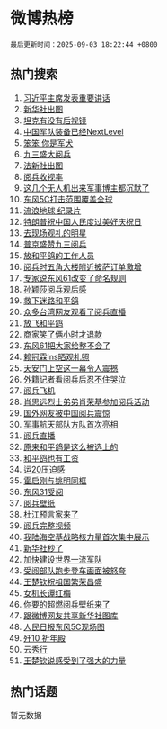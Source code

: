 # 微博热榜

`最后更新时间：2025-09-03 18:22:44 +0800`

## 热门搜索

1. [习近平主席发表重要讲话](https://m.weibo.cn/search?containerid=100103type%3D1%26t%3D10%26q%3D%23%E4%B9%A0%E8%BF%91%E5%B9%B3%E4%B8%BB%E5%B8%AD%E5%8F%91%E8%A1%A8%E9%87%8D%E8%A6%81%E8%AE%B2%E8%AF%9D%23&stream_entry_id=51&isnewpage=1&extparam=seat%3D1%26filter_type%3Drealtimehot%26stream_entry_id%3D51%26q%3D%2523%25E4%25B9%25A0%25E8%25BF%2591%25E5%25B9%25B3%25E4%25B8%25BB%25E5%25B8%25AD%25E5%258F%2591%25E8%25A1%25A8%25E9%2587%258D%25E8%25A6%2581%25E8%25AE%25B2%25E8%25AF%259D%2523%26pos%3D0%26dgr%3D0%26cate%3D10103%26c_type%3D51%26display_time%3D1756894963%26pre_seqid%3D175689496347904166739156)
1. [新华社出图](https://m.weibo.cn/search?containerid=100103type%3D1%26t%3D10%26q%3D%23%E6%96%B0%E5%8D%8E%E7%A4%BE%E5%87%BA%E5%9B%BE%23&stream_entry_id=31&isnewpage=1&extparam=seat%3D1%26stream_entry_id%3D31%26band_rank%3D1%26flag%3D4%26lcate%3D5001%26filter_type%3Drealtimehot%26pos%3D0%26c_type%3D31%26realpos%3D1%26dgr%3D0%26cate%3D5001%26q%3D%2523%25E6%2596%25B0%25E5%258D%258E%25E7%25A4%25BE%25E5%2587%25BA%25E5%259B%25BE%2523%26display_time%3D1756894963%26pre_seqid%3D175689496347904166739156)
1. [坦克有没有后视镜](https://m.weibo.cn/search?containerid=100103type%3D1%26t%3D10%26q%3D%23%E5%9D%A6%E5%85%8B%E6%9C%89%E6%B2%A1%E6%9C%89%E5%90%8E%E8%A7%86%E9%95%9C%23&stream_entry_id=31&isnewpage=1&extparam=seat%3D1%26stream_entry_id%3D31%26band_rank%3D2%26flag%3D1%26lcate%3D5001%26filter_type%3Drealtimehot%26pos%3D1%26c_type%3D31%26realpos%3D2%26dgr%3D0%26cate%3D5001%26q%3D%2523%25E5%259D%25A6%25E5%2585%258B%25E6%259C%2589%25E6%25B2%25A1%25E6%259C%2589%25E5%2590%258E%25E8%25A7%2586%25E9%2595%259C%2523%26display_time%3D1756894963%26pre_seqid%3D175689496347904166739156)
1. [中国军队装备已经NextLevel](https://m.weibo.cn/search?containerid=100103type%3D1%26t%3D10%26q%3D%23%E4%B8%AD%E5%9B%BD%E5%86%9B%E9%98%9F%E8%A3%85%E5%A4%87%E5%B7%B2%E7%BB%8FNextLevel%23&stream_entry_id=31&isnewpage=1&extparam=seat%3D1%26stream_entry_id%3D31%26band_rank%3D3%26flag%3D16%26lcate%3D5001%26filter_type%3Drealtimehot%26pos%3D2%26c_type%3D31%26realpos%3D3%26dgr%3D0%26cate%3D5001%26q%3D%2523%25E4%25B8%25AD%25E5%259B%25BD%25E5%2586%259B%25E9%2598%259F%25E8%25A3%2585%25E5%25A4%2587%25E5%25B7%25B2%25E7%25BB%258FNextLevel%2523%26display_time%3D1756894963%26pre_seqid%3D175689496347904166739156)
1. [笨笨 你是军犬](https://m.weibo.cn/search?containerid=100103type%3D1%26t%3D10%26q%3D%E7%AC%A8%E7%AC%A8+%E4%BD%A0%E6%98%AF%E5%86%9B%E7%8A%AC&stream_entry_id=31&isnewpage=1&extparam=seat%3D1%26stream_entry_id%3D31%26band_rank%3D4%26flag%3D2%26lcate%3D5001%26filter_type%3Drealtimehot%26pos%3D3%26c_type%3D31%26realpos%3D4%26dgr%3D0%26cate%3D5001%26q%3D%25E7%25AC%25A8%25E7%25AC%25A8%2520%25E4%25BD%25A0%25E6%2598%25AF%25E5%2586%259B%25E7%258A%25AC%26display_time%3D1756894963%26pre_seqid%3D175689496347904166739156)
1. [九三盛大阅兵](https://m.weibo.cn/search?containerid=100103type%3D1%26t%3D10%26q%3D%23%E4%B9%9D%E4%B8%89%E7%9B%9B%E5%A4%A7%E9%98%85%E5%85%B5%23&stream_entry_id=31&isnewpage=1&extparam=seat%3D1%26stream_entry_id%3D31%26band_rank%3D5%26flag%3D16%26lcate%3D5001%26filter_type%3Drealtimehot%26pos%3D4%26c_type%3D31%26realpos%3D5%26dgr%3D0%26cate%3D5001%26q%3D%2523%25E4%25B9%259D%25E4%25B8%2589%25E7%259B%259B%25E5%25A4%25A7%25E9%2598%2585%25E5%2585%25B5%2523%26display_time%3D1756894963%26pre_seqid%3D175689496347904166739156)
1. [法新社出图](https://m.weibo.cn/search?containerid=100103type%3D1%26t%3D10%26q%3D%23%E6%B3%95%E6%96%B0%E7%A4%BE%E5%87%BA%E5%9B%BE%23&stream_entry_id=31&isnewpage=1&extparam=seat%3D1%26stream_entry_id%3D31%26band_rank%3D6%26flag%3D16%26lcate%3D5001%26filter_type%3Drealtimehot%26pos%3D5%26c_type%3D31%26realpos%3D6%26dgr%3D0%26cate%3D5001%26q%3D%2523%25E6%25B3%2595%25E6%2596%25B0%25E7%25A4%25BE%25E5%2587%25BA%25E5%259B%25BE%2523%26display_time%3D1756894963%26pre_seqid%3D175689496347904166739156)
1. [阅兵收视率](https://m.weibo.cn/search?containerid=100103type%3D1%26t%3D10%26q%3D%23%E9%98%85%E5%85%B5%E6%94%B6%E8%A7%86%E7%8E%87%23&stream_entry_id=31&isnewpage=1&extparam=seat%3D1%26stream_entry_id%3D31%26band_rank%3D7%26flag%3D2%26lcate%3D5001%26filter_type%3Drealtimehot%26pos%3D6%26c_type%3D31%26realpos%3D7%26dgr%3D0%26cate%3D5001%26q%3D%2523%25E9%2598%2585%25E5%2585%25B5%25E6%2594%25B6%25E8%25A7%2586%25E7%258E%2587%2523%26display_time%3D1756894963%26pre_seqid%3D175689496347904166739156)
1. [这几个无人机出来军事博主都沉默了](https://m.weibo.cn/search?containerid=100103type%3D1%26t%3D10%26q%3D%E8%BF%99%E5%87%A0%E4%B8%AA%E6%97%A0%E4%BA%BA%E6%9C%BA%E5%87%BA%E6%9D%A5%E5%86%9B%E4%BA%8B%E5%8D%9A%E4%B8%BB%E9%83%BD%E6%B2%89%E9%BB%98%E4%BA%86&stream_entry_id=31&isnewpage=1&extparam=seat%3D1%26stream_entry_id%3D31%26band_rank%3D8%26flag%3D2%26lcate%3D5001%26filter_type%3Drealtimehot%26pos%3D7%26c_type%3D31%26realpos%3D8%26dgr%3D0%26cate%3D5001%26q%3D%25E8%25BF%2599%25E5%2587%25A0%25E4%25B8%25AA%25E6%2597%25A0%25E4%25BA%25BA%25E6%259C%25BA%25E5%2587%25BA%25E6%259D%25A5%25E5%2586%259B%25E4%25BA%258B%25E5%258D%259A%25E4%25B8%25BB%25E9%2583%25BD%25E6%25B2%2589%25E9%25BB%2598%25E4%25BA%2586%26display_time%3D1756894963%26pre_seqid%3D175689496347904166739156)
1. [东风5C打击范围覆盖全球](https://m.weibo.cn/search?containerid=100103type%3D1%26t%3D10%26q%3D%23%E4%B8%9C%E9%A3%8E5C%E6%89%93%E5%87%BB%E8%8C%83%E5%9B%B4%E8%A6%86%E7%9B%96%E5%85%A8%E7%90%83%23&stream_entry_id=31&isnewpage=1&extparam=seat%3D1%26stream_entry_id%3D31%26band_rank%3D9%26flag%3D0%26lcate%3D5001%26filter_type%3Drealtimehot%26pos%3D8%26c_type%3D31%26realpos%3D9%26dgr%3D0%26cate%3D5001%26q%3D%2523%25E4%25B8%259C%25E9%25A3%258E5C%25E6%2589%2593%25E5%2587%25BB%25E8%258C%2583%25E5%259B%25B4%25E8%25A6%2586%25E7%259B%2596%25E5%2585%25A8%25E7%2590%2583%2523%26display_time%3D1756894963%26pre_seqid%3D175689496347904166739156)
1. [流浪地球 纪录片](https://m.weibo.cn/search?containerid=100103type%3D1%26t%3D10%26q%3D%E6%B5%81%E6%B5%AA%E5%9C%B0%E7%90%83+%E7%BA%AA%E5%BD%95%E7%89%87&stream_entry_id=31&isnewpage=1&extparam=seat%3D1%26stream_entry_id%3D31%26band_rank%3D10%26flag%3D1%26lcate%3D5001%26filter_type%3Drealtimehot%26pos%3D9%26c_type%3D31%26realpos%3D10%26dgr%3D0%26cate%3D5001%26q%3D%25E6%25B5%2581%25E6%25B5%25AA%25E5%259C%25B0%25E7%2590%2583%2520%25E7%25BA%25AA%25E5%25BD%2595%25E7%2589%2587%26display_time%3D1756894963%26pre_seqid%3D175689496347904166739156)
1. [特朗普祝中国人民度过美好庆祝日](https://m.weibo.cn/search?containerid=100103type%3D1%26t%3D10%26q%3D%23%E7%89%B9%E6%9C%97%E6%99%AE%E7%A5%9D%E4%B8%AD%E5%9B%BD%E4%BA%BA%E6%B0%91%E5%BA%A6%E8%BF%87%E7%BE%8E%E5%A5%BD%E5%BA%86%E7%A5%9D%E6%97%A5%23&stream_entry_id=31&isnewpage=1&extparam=seat%3D1%26stream_entry_id%3D31%26band_rank%3D11%26flag%3D1%26lcate%3D5001%26filter_type%3Drealtimehot%26pos%3D10%26c_type%3D31%26realpos%3D11%26dgr%3D0%26cate%3D5001%26q%3D%2523%25E7%2589%25B9%25E6%259C%2597%25E6%2599%25AE%25E7%25A5%259D%25E4%25B8%25AD%25E5%259B%25BD%25E4%25BA%25BA%25E6%25B0%2591%25E5%25BA%25A6%25E8%25BF%2587%25E7%25BE%258E%25E5%25A5%25BD%25E5%25BA%2586%25E7%25A5%259D%25E6%2597%25A5%2523%26display_time%3D1756894963%26pre_seqid%3D175689496347904166739156)
1. [去现场观礼的明星](https://m.weibo.cn/search?containerid=100103type%3D1%26t%3D10%26q%3D%23%E5%8E%BB%E7%8E%B0%E5%9C%BA%E8%A7%82%E7%A4%BC%E7%9A%84%E6%98%8E%E6%98%9F%23&stream_entry_id=31&isnewpage=1&extparam=seat%3D1%26stream_entry_id%3D31%26band_rank%3D12%26flag%3D2%26lcate%3D5001%26filter_type%3Drealtimehot%26pos%3D11%26c_type%3D31%26realpos%3D12%26dgr%3D0%26cate%3D5001%26q%3D%2523%25E5%258E%25BB%25E7%258E%25B0%25E5%259C%25BA%25E8%25A7%2582%25E7%25A4%25BC%25E7%259A%2584%25E6%2598%258E%25E6%2598%259F%2523%26display_time%3D1756894963%26pre_seqid%3D175689496347904166739156)
1. [普京盛赞九三阅兵](https://m.weibo.cn/search?containerid=100103type%3D1%26t%3D10%26q%3D%23%E6%99%AE%E4%BA%AC%E7%9B%9B%E8%B5%9E%E4%B9%9D%E4%B8%89%E9%98%85%E5%85%B5%23&stream_entry_id=31&isnewpage=1&extparam=seat%3D1%26stream_entry_id%3D31%26band_rank%3D13%26flag%3D1%26lcate%3D5001%26filter_type%3Drealtimehot%26pos%3D12%26c_type%3D31%26realpos%3D13%26dgr%3D0%26cate%3D5001%26q%3D%2523%25E6%2599%25AE%25E4%25BA%25AC%25E7%259B%259B%25E8%25B5%259E%25E4%25B9%259D%25E4%25B8%2589%25E9%2598%2585%25E5%2585%25B5%2523%26display_time%3D1756894963%26pre_seqid%3D175689496347904166739156)
1. [放和平鸽的工作人员](https://m.weibo.cn/search?containerid=100103type%3D1%26t%3D10%26q%3D%E6%94%BE%E5%92%8C%E5%B9%B3%E9%B8%BD%E7%9A%84%E5%B7%A5%E4%BD%9C%E4%BA%BA%E5%91%98&stream_entry_id=31&isnewpage=1&extparam=seat%3D1%26stream_entry_id%3D31%26band_rank%3D14%26flag%3D1%26lcate%3D5001%26filter_type%3Drealtimehot%26pos%3D13%26c_type%3D31%26realpos%3D14%26dgr%3D0%26cate%3D5001%26q%3D%25E6%2594%25BE%25E5%2592%258C%25E5%25B9%25B3%25E9%25B8%25BD%25E7%259A%2584%25E5%25B7%25A5%25E4%25BD%259C%25E4%25BA%25BA%25E5%2591%2598%26display_time%3D1756894963%26pre_seqid%3D175689496347904166739156)
1. [阅兵时五角大楼附近披萨订单激增](https://m.weibo.cn/search?containerid=100103type%3D1%26t%3D10%26q%3D%23%E9%98%85%E5%85%B5%E6%97%B6%E4%BA%94%E8%A7%92%E5%A4%A7%E6%A5%BC%E9%99%84%E8%BF%91%E6%8A%AB%E8%90%A8%E8%AE%A2%E5%8D%95%E6%BF%80%E5%A2%9E%23&stream_entry_id=31&isnewpage=1&extparam=seat%3D1%26stream_entry_id%3D31%26band_rank%3D15%26flag%3D0%26lcate%3D5001%26filter_type%3Drealtimehot%26pos%3D14%26c_type%3D31%26realpos%3D15%26dgr%3D0%26cate%3D5001%26q%3D%2523%25E9%2598%2585%25E5%2585%25B5%25E6%2597%25B6%25E4%25BA%2594%25E8%25A7%2592%25E5%25A4%25A7%25E6%25A5%25BC%25E9%2599%2584%25E8%25BF%2591%25E6%258A%25AB%25E8%2590%25A8%25E8%25AE%25A2%25E5%258D%2595%25E6%25BF%2580%25E5%25A2%259E%2523%26display_time%3D1756894963%26pre_seqid%3D175689496347904166739156)
1. [专家说东风61改变了命名规则](https://m.weibo.cn/search?containerid=100103type%3D1%26t%3D10%26q%3D%23%E4%B8%93%E5%AE%B6%E8%AF%B4%E4%B8%9C%E9%A3%8E61%E6%94%B9%E5%8F%98%E4%BA%86%E5%91%BD%E5%90%8D%E8%A7%84%E5%88%99%23&stream_entry_id=31&isnewpage=1&extparam=seat%3D1%26stream_entry_id%3D31%26band_rank%3D16%26flag%3D1%26lcate%3D5001%26filter_type%3Drealtimehot%26pos%3D15%26c_type%3D31%26realpos%3D16%26dgr%3D0%26cate%3D5001%26q%3D%2523%25E4%25B8%2593%25E5%25AE%25B6%25E8%25AF%25B4%25E4%25B8%259C%25E9%25A3%258E61%25E6%2594%25B9%25E5%258F%2598%25E4%25BA%2586%25E5%2591%25BD%25E5%2590%258D%25E8%25A7%2584%25E5%2588%2599%2523%26display_time%3D1756894963%26pre_seqid%3D175689496347904166739156)
1. [孙颖莎阅兵观后感](https://m.weibo.cn/search?containerid=100103type%3D1%26t%3D10%26q%3D%23%E5%AD%99%E9%A2%96%E8%8E%8E%E9%98%85%E5%85%B5%E8%A7%82%E5%90%8E%E6%84%9F%23&stream_entry_id=31&isnewpage=1&extparam=seat%3D1%26stream_entry_id%3D31%26band_rank%3D17%26flag%3D1%26lcate%3D5001%26filter_type%3Drealtimehot%26pos%3D16%26c_type%3D31%26realpos%3D17%26dgr%3D0%26cate%3D5001%26q%3D%2523%25E5%25AD%2599%25E9%25A2%2596%25E8%258E%258E%25E9%2598%2585%25E5%2585%25B5%25E8%25A7%2582%25E5%2590%258E%25E6%2584%259F%2523%26display_time%3D1756894963%26pre_seqid%3D175689496347904166739156)
1. [救下迷路和平鸽](https://m.weibo.cn/search?containerid=100103type%3D1%26t%3D10%26q%3D%E6%95%91%E4%B8%8B%E8%BF%B7%E8%B7%AF%E5%92%8C%E5%B9%B3%E9%B8%BD&stream_entry_id=31&isnewpage=1&extparam=seat%3D1%26stream_entry_id%3D31%26band_rank%3D18%26flag%3D1%26lcate%3D5001%26filter_type%3Drealtimehot%26pos%3D17%26c_type%3D31%26realpos%3D18%26dgr%3D0%26cate%3D5001%26q%3D%25E6%2595%2591%25E4%25B8%258B%25E8%25BF%25B7%25E8%25B7%25AF%25E5%2592%258C%25E5%25B9%25B3%25E9%25B8%25BD%26display_time%3D1756894963%26pre_seqid%3D175689496347904166739156)
1. [众多台湾网友观看了阅兵直播](https://m.weibo.cn/search?containerid=100103type%3D1%26t%3D10%26q%3D%23%E4%BC%97%E5%A4%9A%E5%8F%B0%E6%B9%BE%E7%BD%91%E5%8F%8B%E8%A7%82%E7%9C%8B%E4%BA%86%E9%98%85%E5%85%B5%E7%9B%B4%E6%92%AD%23&stream_entry_id=31&isnewpage=1&extparam=seat%3D1%26stream_entry_id%3D31%26band_rank%3D19%26flag%3D0%26lcate%3D5001%26filter_type%3Drealtimehot%26pos%3D18%26c_type%3D31%26realpos%3D19%26dgr%3D0%26cate%3D5001%26q%3D%2523%25E4%25BC%2597%25E5%25A4%259A%25E5%258F%25B0%25E6%25B9%25BE%25E7%25BD%2591%25E5%258F%258B%25E8%25A7%2582%25E7%259C%258B%25E4%25BA%2586%25E9%2598%2585%25E5%2585%25B5%25E7%259B%25B4%25E6%2592%25AD%2523%26display_time%3D1756894963%26pre_seqid%3D175689496347904166739156)
1. [放飞和平鸽](https://m.weibo.cn/search?containerid=100103type%3D1%26t%3D10%26q%3D%23%E6%94%BE%E9%A3%9E%E5%92%8C%E5%B9%B3%E9%B8%BD%23&stream_entry_id=31&isnewpage=1&extparam=seat%3D1%26stream_entry_id%3D31%26band_rank%3D20%26flag%3D0%26lcate%3D5001%26filter_type%3Drealtimehot%26pos%3D19%26c_type%3D31%26realpos%3D20%26dgr%3D0%26cate%3D5001%26q%3D%2523%25E6%2594%25BE%25E9%25A3%259E%25E5%2592%258C%25E5%25B9%25B3%25E9%25B8%25BD%2523%26display_time%3D1756894963%26pre_seqid%3D175689496347904166739156)
1. [商家笑了俩小时才退款](https://m.weibo.cn/search?containerid=100103type%3D1%26t%3D10%26q%3D%E5%95%86%E5%AE%B6%E7%AC%91%E4%BA%86%E4%BF%A9%E5%B0%8F%E6%97%B6%E6%89%8D%E9%80%80%E6%AC%BE&stream_entry_id=31&isnewpage=1&extparam=seat%3D1%26stream_entry_id%3D31%26band_rank%3D21%26flag%3D2%26lcate%3D5001%26filter_type%3Drealtimehot%26pos%3D20%26c_type%3D31%26realpos%3D21%26dgr%3D0%26cate%3D5001%26q%3D%25E5%2595%2586%25E5%25AE%25B6%25E7%25AC%2591%25E4%25BA%2586%25E4%25BF%25A9%25E5%25B0%258F%25E6%2597%25B6%25E6%2589%258D%25E9%2580%2580%25E6%25AC%25BE%26display_time%3D1756894963%26pre_seqid%3D175689496347904166739156)
1. [东风61把大家给整不会了](https://m.weibo.cn/search?containerid=100103type%3D1%26t%3D10%26q%3D%E4%B8%9C%E9%A3%8E61%E6%8A%8A%E5%A4%A7%E5%AE%B6%E7%BB%99%E6%95%B4%E4%B8%8D%E4%BC%9A%E4%BA%86&stream_entry_id=31&isnewpage=1&extparam=seat%3D1%26stream_entry_id%3D31%26band_rank%3D22%26flag%3D0%26lcate%3D5001%26filter_type%3Drealtimehot%26pos%3D21%26c_type%3D31%26realpos%3D22%26dgr%3D0%26cate%3D5001%26q%3D%25E4%25B8%259C%25E9%25A3%258E61%25E6%258A%258A%25E5%25A4%25A7%25E5%25AE%25B6%25E7%25BB%2599%25E6%2595%25B4%25E4%25B8%258D%25E4%25BC%259A%25E4%25BA%2586%26display_time%3D1756894963%26pre_seqid%3D175689496347904166739156)
1. [赖冠霖ins晒观礼照](https://m.weibo.cn/search?containerid=100103type%3D1%26t%3D10%26q%3D%23%E8%B5%96%E5%86%A0%E9%9C%96ins%E6%99%92%E8%A7%82%E7%A4%BC%E7%85%A7%23&stream_entry_id=31&isnewpage=1&extparam=seat%3D1%26stream_entry_id%3D31%26band_rank%3D23%26flag%3D0%26lcate%3D5001%26filter_type%3Drealtimehot%26pos%3D22%26c_type%3D31%26realpos%3D23%26dgr%3D0%26cate%3D5001%26q%3D%2523%25E8%25B5%2596%25E5%2586%25A0%25E9%259C%2596ins%25E6%2599%2592%25E8%25A7%2582%25E7%25A4%25BC%25E7%2585%25A7%2523%26display_time%3D1756894963%26pre_seqid%3D175689496347904166739156)
1. [天安门上空这一幕令人震撼](https://m.weibo.cn/search?containerid=100103type%3D1%26t%3D10%26q%3D%23%E5%A4%A9%E5%AE%89%E9%97%A8%E4%B8%8A%E7%A9%BA%E8%BF%99%E4%B8%80%E5%B9%95%E4%BB%A4%E4%BA%BA%E9%9C%87%E6%92%BC%23&stream_entry_id=31&isnewpage=1&extparam=seat%3D1%26stream_entry_id%3D31%26band_rank%3D24%26flag%3D0%26lcate%3D5001%26filter_type%3Drealtimehot%26pos%3D23%26c_type%3D31%26realpos%3D24%26dgr%3D0%26cate%3D5001%26q%3D%2523%25E5%25A4%25A9%25E5%25AE%2589%25E9%2597%25A8%25E4%25B8%258A%25E7%25A9%25BA%25E8%25BF%2599%25E4%25B8%2580%25E5%25B9%2595%25E4%25BB%25A4%25E4%25BA%25BA%25E9%259C%2587%25E6%2592%25BC%2523%26display_time%3D1756894963%26pre_seqid%3D175689496347904166739156)
1. [外籍记者看阅兵后忍不住哭泣](https://m.weibo.cn/search?containerid=100103type%3D1%26t%3D10%26q%3D%23%E5%A4%96%E7%B1%8D%E8%AE%B0%E8%80%85%E7%9C%8B%E9%98%85%E5%85%B5%E5%90%8E%E5%BF%8D%E4%B8%8D%E4%BD%8F%E5%93%AD%E6%B3%A3%23&stream_entry_id=31&isnewpage=1&extparam=seat%3D1%26stream_entry_id%3D31%26band_rank%3D25%26flag%3D0%26lcate%3D5001%26filter_type%3Drealtimehot%26pos%3D24%26c_type%3D31%26realpos%3D25%26dgr%3D0%26cate%3D5001%26q%3D%2523%25E5%25A4%2596%25E7%25B1%258D%25E8%25AE%25B0%25E8%2580%2585%25E7%259C%258B%25E9%2598%2585%25E5%2585%25B5%25E5%2590%258E%25E5%25BF%258D%25E4%25B8%258D%25E4%25BD%258F%25E5%2593%25AD%25E6%25B3%25A3%2523%26display_time%3D1756894963%26pre_seqid%3D175689496347904166739156)
1. [阅兵飞机](https://m.weibo.cn/search?containerid=100103type%3D1%26t%3D10%26q%3D%E9%98%85%E5%85%B5%E9%A3%9E%E6%9C%BA&stream_entry_id=31&isnewpage=1&extparam=seat%3D1%26stream_entry_id%3D31%26band_rank%3D26%26flag%3D0%26lcate%3D5001%26filter_type%3Drealtimehot%26pos%3D25%26c_type%3D31%26realpos%3D26%26dgr%3D0%26cate%3D5001%26q%3D%25E9%2598%2585%25E5%2585%25B5%25E9%25A3%259E%25E6%259C%25BA%26display_time%3D1756894963%26pre_seqid%3D175689496347904166739156)
1. [肖思远烈士弟弟肖荣基参加阅兵活动](https://m.weibo.cn/search?containerid=100103type%3D1%26t%3D10%26q%3D%23%E8%82%96%E6%80%9D%E8%BF%9C%E7%83%88%E5%A3%AB%E5%BC%9F%E5%BC%9F%E8%82%96%E8%8D%A3%E5%9F%BA%E5%8F%82%E5%8A%A0%E9%98%85%E5%85%B5%E6%B4%BB%E5%8A%A8%23&stream_entry_id=31&isnewpage=1&extparam=seat%3D1%26stream_entry_id%3D31%26band_rank%3D27%26flag%3D1%26lcate%3D5001%26filter_type%3Drealtimehot%26pos%3D26%26c_type%3D31%26realpos%3D27%26dgr%3D0%26cate%3D5001%26q%3D%2523%25E8%2582%2596%25E6%2580%259D%25E8%25BF%259C%25E7%2583%2588%25E5%25A3%25AB%25E5%25BC%259F%25E5%25BC%259F%25E8%2582%2596%25E8%258D%25A3%25E5%259F%25BA%25E5%258F%2582%25E5%258A%25A0%25E9%2598%2585%25E5%2585%25B5%25E6%25B4%25BB%25E5%258A%25A8%2523%26display_time%3D1756894963%26pre_seqid%3D175689496347904166739156)
1. [国外网友被中国阅兵震惊](https://m.weibo.cn/search?containerid=100103type%3D1%26t%3D10%26q%3D%E5%9B%BD%E5%A4%96%E7%BD%91%E5%8F%8B%E8%A2%AB%E4%B8%AD%E5%9B%BD%E9%98%85%E5%85%B5%E9%9C%87%E6%83%8A&stream_entry_id=31&isnewpage=1&extparam=seat%3D1%26stream_entry_id%3D31%26band_rank%3D28%26flag%3D0%26lcate%3D5001%26filter_type%3Drealtimehot%26pos%3D27%26c_type%3D31%26realpos%3D28%26dgr%3D0%26cate%3D5001%26q%3D%25E5%259B%25BD%25E5%25A4%2596%25E7%25BD%2591%25E5%258F%258B%25E8%25A2%25AB%25E4%25B8%25AD%25E5%259B%25BD%25E9%2598%2585%25E5%2585%25B5%25E9%259C%2587%25E6%2583%258A%26display_time%3D1756894963%26pre_seqid%3D175689496347904166739156)
1. [军事航天部队方队首次亮相](https://m.weibo.cn/search?containerid=100103type%3D1%26t%3D10%26q%3D%23%E5%86%9B%E4%BA%8B%E8%88%AA%E5%A4%A9%E9%83%A8%E9%98%9F%E6%96%B9%E9%98%9F%E9%A6%96%E6%AC%A1%E4%BA%AE%E7%9B%B8%23&stream_entry_id=31&isnewpage=1&extparam=seat%3D1%26stream_entry_id%3D31%26band_rank%3D29%26flag%3D0%26lcate%3D5001%26filter_type%3Drealtimehot%26pos%3D28%26c_type%3D31%26realpos%3D29%26dgr%3D0%26cate%3D5001%26q%3D%2523%25E5%2586%259B%25E4%25BA%258B%25E8%2588%25AA%25E5%25A4%25A9%25E9%2583%25A8%25E9%2598%259F%25E6%2596%25B9%25E9%2598%259F%25E9%25A6%2596%25E6%25AC%25A1%25E4%25BA%25AE%25E7%259B%25B8%2523%26display_time%3D1756894963%26pre_seqid%3D175689496347904166739156)
1. [阅兵直播](https://m.weibo.cn/search?containerid=100103type%3D1%26t%3D10%26q%3D%E9%98%85%E5%85%B5%E7%9B%B4%E6%92%AD&stream_entry_id=31&isnewpage=1&extparam=seat%3D1%26stream_entry_id%3D31%26band_rank%3D30%26flag%3D0%26lcate%3D5001%26filter_type%3Drealtimehot%26pos%3D29%26c_type%3D31%26realpos%3D30%26dgr%3D0%26cate%3D5001%26q%3D%25E9%2598%2585%25E5%2585%25B5%25E7%259B%25B4%25E6%2592%25AD%26display_time%3D1756894963%26pre_seqid%3D175689496347904166739156)
1. [原来和平鸽是这么被选上的](https://m.weibo.cn/search?containerid=100103type%3D1%26t%3D10%26q%3D%E5%8E%9F%E6%9D%A5%E5%92%8C%E5%B9%B3%E9%B8%BD%E6%98%AF%E8%BF%99%E4%B9%88%E8%A2%AB%E9%80%89%E4%B8%8A%E7%9A%84&stream_entry_id=31&isnewpage=1&extparam=seat%3D1%26stream_entry_id%3D31%26band_rank%3D31%26flag%3D1%26lcate%3D5001%26filter_type%3Drealtimehot%26pos%3D30%26c_type%3D31%26realpos%3D31%26dgr%3D0%26cate%3D5001%26q%3D%25E5%258E%259F%25E6%259D%25A5%25E5%2592%258C%25E5%25B9%25B3%25E9%25B8%25BD%25E6%2598%25AF%25E8%25BF%2599%25E4%25B9%2588%25E8%25A2%25AB%25E9%2580%2589%25E4%25B8%258A%25E7%259A%2584%26display_time%3D1756894963%26pre_seqid%3D175689496347904166739156)
1. [和平鸽也有工资](https://m.weibo.cn/search?containerid=100103type%3D1%26t%3D10%26q%3D%E5%92%8C%E5%B9%B3%E9%B8%BD%E4%B9%9F%E6%9C%89%E5%B7%A5%E8%B5%84&stream_entry_id=31&isnewpage=1&extparam=seat%3D1%26stream_entry_id%3D31%26band_rank%3D32%26flag%3D1%26lcate%3D5001%26filter_type%3Drealtimehot%26pos%3D31%26c_type%3D31%26realpos%3D32%26dgr%3D0%26cate%3D5001%26q%3D%25E5%2592%258C%25E5%25B9%25B3%25E9%25B8%25BD%25E4%25B9%259F%25E6%259C%2589%25E5%25B7%25A5%25E8%25B5%2584%26display_time%3D1756894963%26pre_seqid%3D175689496347904166739156)
1. [运20压迫感](https://m.weibo.cn/search?containerid=100103type%3D1%26t%3D10%26q%3D%23%E8%BF%9020%E5%8E%8B%E8%BF%AB%E6%84%9F%23&stream_entry_id=31&isnewpage=1&extparam=seat%3D1%26stream_entry_id%3D31%26band_rank%3D33%26flag%3D1%26lcate%3D5001%26filter_type%3Drealtimehot%26pos%3D32%26c_type%3D31%26realpos%3D33%26dgr%3D0%26cate%3D5001%26q%3D%2523%25E8%25BF%259020%25E5%258E%258B%25E8%25BF%25AB%25E6%2584%259F%2523%26display_time%3D1756894963%26pre_seqid%3D175689496347904166739156)
1. [霍启刚与姚明同框](https://m.weibo.cn/search?containerid=100103type%3D1%26t%3D10%26q%3D%23%E9%9C%8D%E5%90%AF%E5%88%9A%E4%B8%8E%E5%A7%9A%E6%98%8E%E5%90%8C%E6%A1%86%23&stream_entry_id=31&isnewpage=1&extparam=seat%3D1%26stream_entry_id%3D31%26band_rank%3D34%26flag%3D1%26lcate%3D5001%26filter_type%3Drealtimehot%26pos%3D33%26c_type%3D31%26realpos%3D34%26dgr%3D0%26cate%3D5001%26q%3D%2523%25E9%259C%258D%25E5%2590%25AF%25E5%2588%259A%25E4%25B8%258E%25E5%25A7%259A%25E6%2598%258E%25E5%2590%258C%25E6%25A1%2586%2523%26display_time%3D1756894963%26pre_seqid%3D175689496347904166739156)
1. [东风31受阅](https://m.weibo.cn/search?containerid=100103type%3D1%26t%3D10%26q%3D%23%E4%B8%9C%E9%A3%8E31%E5%8F%97%E9%98%85%23&stream_entry_id=31&isnewpage=1&extparam=seat%3D1%26stream_entry_id%3D31%26band_rank%3D35%26flag%3D1%26lcate%3D5001%26filter_type%3Drealtimehot%26pos%3D34%26c_type%3D31%26realpos%3D35%26dgr%3D0%26cate%3D5001%26q%3D%2523%25E4%25B8%259C%25E9%25A3%258E31%25E5%258F%2597%25E9%2598%2585%2523%26display_time%3D1756894963%26pre_seqid%3D175689496347904166739156)
1. [阅兵壁纸](https://m.weibo.cn/search?containerid=100103type%3D1%26t%3D10%26q%3D%E9%98%85%E5%85%B5%E5%A3%81%E7%BA%B8&stream_entry_id=31&isnewpage=1&extparam=seat%3D1%26stream_entry_id%3D31%26band_rank%3D36%26flag%3D1%26lcate%3D5001%26filter_type%3Drealtimehot%26pos%3D35%26c_type%3D31%26realpos%3D36%26dgr%3D0%26cate%3D5001%26q%3D%25E9%2598%2585%25E5%2585%25B5%25E5%25A3%2581%25E7%25BA%25B8%26display_time%3D1756894963%26pre_seqid%3D175689496347904166739156)
1. [杜江预言家来了](https://m.weibo.cn/search?containerid=100103type%3D1%26t%3D10%26q%3D%23%E6%9D%9C%E6%B1%9F%E9%A2%84%E8%A8%80%E5%AE%B6%E6%9D%A5%E4%BA%86%23&stream_entry_id=31&isnewpage=1&extparam=seat%3D1%26stream_entry_id%3D31%26band_rank%3D37%26flag%3D0%26lcate%3D5001%26filter_type%3Drealtimehot%26pos%3D36%26c_type%3D31%26realpos%3D37%26dgr%3D0%26cate%3D5001%26q%3D%2523%25E6%259D%259C%25E6%25B1%259F%25E9%25A2%2584%25E8%25A8%2580%25E5%25AE%25B6%25E6%259D%25A5%25E4%25BA%2586%2523%26display_time%3D1756894963%26pre_seqid%3D175689496347904166739156)
1. [阅兵完整视频](https://m.weibo.cn/search?containerid=100103type%3D1%26t%3D10%26q%3D%23%E9%98%85%E5%85%B5%E5%AE%8C%E6%95%B4%E8%A7%86%E9%A2%91%23&stream_entry_id=31&isnewpage=1&extparam=seat%3D1%26stream_entry_id%3D31%26band_rank%3D38%26flag%3D1%26lcate%3D5001%26filter_type%3Drealtimehot%26pos%3D37%26c_type%3D31%26realpos%3D38%26dgr%3D0%26cate%3D5001%26q%3D%2523%25E9%2598%2585%25E5%2585%25B5%25E5%25AE%258C%25E6%2595%25B4%25E8%25A7%2586%25E9%25A2%2591%2523%26display_time%3D1756894963%26pre_seqid%3D175689496347904166739156)
1. [我陆海空基战略核力量首次集中展示](https://m.weibo.cn/search?containerid=100103type%3D1%26t%3D10%26q%3D%23%E6%88%91%E9%99%86%E6%B5%B7%E7%A9%BA%E5%9F%BA%E6%88%98%E7%95%A5%E6%A0%B8%E5%8A%9B%E9%87%8F%E9%A6%96%E6%AC%A1%E9%9B%86%E4%B8%AD%E5%B1%95%E7%A4%BA%23&stream_entry_id=31&isnewpage=1&extparam=seat%3D1%26stream_entry_id%3D31%26band_rank%3D39%26flag%3D0%26lcate%3D5001%26filter_type%3Drealtimehot%26pos%3D38%26c_type%3D31%26realpos%3D39%26dgr%3D0%26cate%3D5001%26q%3D%2523%25E6%2588%2591%25E9%2599%2586%25E6%25B5%25B7%25E7%25A9%25BA%25E5%259F%25BA%25E6%2588%2598%25E7%2595%25A5%25E6%25A0%25B8%25E5%258A%259B%25E9%2587%258F%25E9%25A6%2596%25E6%25AC%25A1%25E9%259B%2586%25E4%25B8%25AD%25E5%25B1%2595%25E7%25A4%25BA%2523%26display_time%3D1756894963%26pre_seqid%3D175689496347904166739156)
1. [新华社秒了](https://m.weibo.cn/search?containerid=100103type%3D1%26t%3D10%26q%3D%23%E6%96%B0%E5%8D%8E%E7%A4%BE%E7%A7%92%E4%BA%86%23&stream_entry_id=31&isnewpage=1&extparam=seat%3D1%26stream_entry_id%3D31%26band_rank%3D40%26flag%3D0%26lcate%3D5001%26filter_type%3Drealtimehot%26pos%3D39%26c_type%3D31%26realpos%3D40%26dgr%3D0%26cate%3D5001%26q%3D%2523%25E6%2596%25B0%25E5%258D%258E%25E7%25A4%25BE%25E7%25A7%2592%25E4%25BA%2586%2523%26display_time%3D1756894963%26pre_seqid%3D175689496347904166739156)
1. [加快建设世界一流军队](https://m.weibo.cn/search?containerid=100103type%3D1%26t%3D10%26q%3D%23%E5%8A%A0%E5%BF%AB%E5%BB%BA%E8%AE%BE%E4%B8%96%E7%95%8C%E4%B8%80%E6%B5%81%E5%86%9B%E9%98%9F%23&stream_entry_id=31&isnewpage=1&extparam=seat%3D1%26stream_entry_id%3D31%26band_rank%3D41%26flag%3D1%26lcate%3D5001%26filter_type%3Drealtimehot%26pos%3D40%26c_type%3D31%26realpos%3D41%26dgr%3D0%26cate%3D5001%26q%3D%2523%25E5%258A%25A0%25E5%25BF%25AB%25E5%25BB%25BA%25E8%25AE%25BE%25E4%25B8%2596%25E7%2595%258C%25E4%25B8%2580%25E6%25B5%2581%25E5%2586%259B%25E9%2598%259F%2523%26display_time%3D1756894963%26pre_seqid%3D175689496347904166739156)
1. [受阅部队跑步登车画面被怒夸](https://m.weibo.cn/search?containerid=100103type%3D1%26t%3D10%26q%3D%23%E5%8F%97%E9%98%85%E9%83%A8%E9%98%9F%E8%B7%91%E6%AD%A5%E7%99%BB%E8%BD%A6%E7%94%BB%E9%9D%A2%E8%A2%AB%E6%80%92%E5%A4%B8%23&stream_entry_id=31&isnewpage=1&extparam=seat%3D1%26stream_entry_id%3D31%26band_rank%3D42%26flag%3D0%26lcate%3D5001%26filter_type%3Drealtimehot%26pos%3D41%26c_type%3D31%26realpos%3D42%26dgr%3D0%26cate%3D5001%26q%3D%2523%25E5%258F%2597%25E9%2598%2585%25E9%2583%25A8%25E9%2598%259F%25E8%25B7%2591%25E6%25AD%25A5%25E7%2599%25BB%25E8%25BD%25A6%25E7%2594%25BB%25E9%259D%25A2%25E8%25A2%25AB%25E6%2580%2592%25E5%25A4%25B8%2523%26display_time%3D1756894963%26pre_seqid%3D175689496347904166739156)
1. [王楚钦祝祖国繁荣昌盛](https://m.weibo.cn/search?containerid=100103type%3D1%26t%3D10%26q%3D%23%E7%8E%8B%E6%A5%9A%E9%92%A6%E7%A5%9D%E7%A5%96%E5%9B%BD%E7%B9%81%E8%8D%A3%E6%98%8C%E7%9B%9B%23&stream_entry_id=31&isnewpage=1&extparam=seat%3D1%26stream_entry_id%3D31%26band_rank%3D43%26flag%3D1%26lcate%3D5001%26filter_type%3Drealtimehot%26pos%3D42%26c_type%3D31%26realpos%3D43%26dgr%3D0%26cate%3D5001%26q%3D%2523%25E7%258E%258B%25E6%25A5%259A%25E9%2592%25A6%25E7%25A5%259D%25E7%25A5%2596%25E5%259B%25BD%25E7%25B9%2581%25E8%258D%25A3%25E6%2598%258C%25E7%259B%259B%2523%26display_time%3D1756894963%26pre_seqid%3D175689496347904166739156)
1. [女机长谭红梅](https://m.weibo.cn/search?containerid=100103type%3D1%26t%3D10%26q%3D%23%E5%A5%B3%E6%9C%BA%E9%95%BF%E8%B0%AD%E7%BA%A2%E6%A2%85%23&stream_entry_id=31&isnewpage=1&extparam=seat%3D1%26stream_entry_id%3D31%26band_rank%3D44%26flag%3D1%26lcate%3D5001%26filter_type%3Drealtimehot%26pos%3D43%26c_type%3D31%26realpos%3D44%26dgr%3D0%26cate%3D5001%26q%3D%2523%25E5%25A5%25B3%25E6%259C%25BA%25E9%2595%25BF%25E8%25B0%25AD%25E7%25BA%25A2%25E6%25A2%2585%2523%26display_time%3D1756894963%26pre_seqid%3D175689496347904166739156)
1. [你要的超燃阅兵壁纸来了](https://m.weibo.cn/search?containerid=100103type%3D1%26t%3D10%26q%3D%23%E4%BD%A0%E8%A6%81%E7%9A%84%E8%B6%85%E7%87%83%E9%98%85%E5%85%B5%E5%A3%81%E7%BA%B8%E6%9D%A5%E4%BA%86%23&stream_entry_id=31&isnewpage=1&extparam=seat%3D1%26stream_entry_id%3D31%26band_rank%3D45%26flag%3D0%26lcate%3D5001%26filter_type%3Drealtimehot%26pos%3D44%26c_type%3D31%26realpos%3D45%26dgr%3D0%26cate%3D5001%26q%3D%2523%25E4%25BD%25A0%25E8%25A6%2581%25E7%259A%2584%25E8%25B6%2585%25E7%2587%2583%25E9%2598%2585%25E5%2585%25B5%25E5%25A3%2581%25E7%25BA%25B8%25E6%259D%25A5%25E4%25BA%2586%2523%26display_time%3D1756894963%26pre_seqid%3D175689496347904166739156)
1. [跟微博网友共享新华社图库](https://m.weibo.cn/search?containerid=100103type%3D1%26t%3D10%26q%3D%23%E8%B7%9F%E5%BE%AE%E5%8D%9A%E7%BD%91%E5%8F%8B%E5%85%B1%E4%BA%AB%E6%96%B0%E5%8D%8E%E7%A4%BE%E5%9B%BE%E5%BA%93%23&stream_entry_id=31&isnewpage=1&extparam=seat%3D1%26stream_entry_id%3D31%26band_rank%3D46%26flag%3D0%26lcate%3D5001%26filter_type%3Drealtimehot%26pos%3D45%26c_type%3D31%26realpos%3D46%26dgr%3D0%26cate%3D5001%26q%3D%2523%25E8%25B7%259F%25E5%25BE%25AE%25E5%258D%259A%25E7%25BD%2591%25E5%258F%258B%25E5%2585%25B1%25E4%25BA%25AB%25E6%2596%25B0%25E5%258D%258E%25E7%25A4%25BE%25E5%259B%25BE%25E5%25BA%2593%2523%26display_time%3D1756894963%26pre_seqid%3D175689496347904166739156)
1. [人民日报东风5C现场图](https://m.weibo.cn/search?containerid=100103type%3D1%26t%3D10%26q%3D%23%E4%BA%BA%E6%B0%91%E6%97%A5%E6%8A%A5%E4%B8%9C%E9%A3%8E5C%E7%8E%B0%E5%9C%BA%E5%9B%BE%23&stream_entry_id=31&isnewpage=1&extparam=seat%3D1%26stream_entry_id%3D31%26band_rank%3D47%26flag%3D0%26lcate%3D5001%26filter_type%3Drealtimehot%26pos%3D46%26c_type%3D31%26realpos%3D47%26dgr%3D0%26cate%3D5001%26q%3D%2523%25E4%25BA%25BA%25E6%25B0%2591%25E6%2597%25A5%25E6%258A%25A5%25E4%25B8%259C%25E9%25A3%258E5C%25E7%258E%25B0%25E5%259C%25BA%25E5%259B%25BE%2523%26display_time%3D1756894963%26pre_seqid%3D175689496347904166739156)
1. [歼10 祈年殿](https://m.weibo.cn/search?containerid=100103type%3D1%26t%3D10%26q%3D%E6%AD%BC10+%E7%A5%88%E5%B9%B4%E6%AE%BF&stream_entry_id=31&isnewpage=1&extparam=seat%3D1%26stream_entry_id%3D31%26band_rank%3D48%26flag%3D1%26lcate%3D5001%26filter_type%3Drealtimehot%26pos%3D47%26c_type%3D31%26realpos%3D48%26dgr%3D0%26cate%3D5001%26q%3D%25E6%25AD%25BC10%2520%25E7%25A5%2588%25E5%25B9%25B4%25E6%25AE%25BF%26display_time%3D1756894963%26pre_seqid%3D175689496347904166739156)
1. [云秀行](https://m.weibo.cn/search?containerid=100103type%3D1%26t%3D10%26q%3D%E4%BA%91%E7%A7%80%E8%A1%8C&stream_entry_id=31&isnewpage=1&extparam=seat%3D1%26stream_entry_id%3D31%26band_rank%3D49%26flag%3D0%26lcate%3D5001%26filter_type%3Drealtimehot%26pos%3D48%26c_type%3D31%26realpos%3D49%26dgr%3D0%26cate%3D5001%26q%3D%25E4%25BA%2591%25E7%25A7%2580%25E8%25A1%258C%26display_time%3D1756894963%26pre_seqid%3D175689496347904166739156)
1. [王楚钦说感受到了强大的力量](https://m.weibo.cn/search?containerid=100103type%3D1%26t%3D10%26q%3D%23%E7%8E%8B%E6%A5%9A%E9%92%A6%E8%AF%B4%E6%84%9F%E5%8F%97%E5%88%B0%E4%BA%86%E5%BC%BA%E5%A4%A7%E7%9A%84%E5%8A%9B%E9%87%8F%23&stream_entry_id=31&isnewpage=1&extparam=seat%3D1%26stream_entry_id%3D31%26band_rank%3D50%26flag%3D1%26lcate%3D5001%26filter_type%3Drealtimehot%26pos%3D49%26c_type%3D31%26realpos%3D50%26dgr%3D0%26cate%3D5001%26q%3D%2523%25E7%258E%258B%25E6%25A5%259A%25E9%2592%25A6%25E8%25AF%25B4%25E6%2584%259F%25E5%258F%2597%25E5%2588%25B0%25E4%25BA%2586%25E5%25BC%25BA%25E5%25A4%25A7%25E7%259A%2584%25E5%258A%259B%25E9%2587%258F%2523%26display_time%3D1756894963%26pre_seqid%3D175689496347904166739156)

## 热门话题

暂无数据

